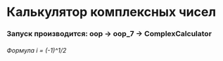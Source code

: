 
# Калькулятор комплексных чисел
### Запуск производится: oop -> oop_7 -> ComplexCalculator
###### Формула i = (-1)^1/2
